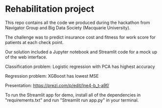 # Rehabilitation project

This repo contains all the code we produced during the hackathon from Navigator Group and Big Data Society (Macquarie University).

The challenge was to predict insurance cost and fitness for work score for patients at each check point. 

Our solution included a Jupyter notebook and Streamlit code for a mock up of the web interface. 

Classification problem: Logistic regression with PCA has highest accuracy

Regression problem: XGBoost has lowest MSE

Presentation: https://prezi.com/p/edit/lne4-b_t-a9f/

To run the Streamlit app for demo, install all of the dependencies in "requirements.txt" and run "Streamlit run app.py" in your terminal.
